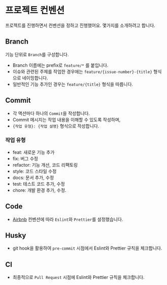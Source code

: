 # 프로젝트 컨벤션

프로젝트를 진행하면서 컨벤션을 정하고 진행했어요. 몇가지를 소개하려고 합니다.

## Branch

기능 단위로 `Branch`를 구성합니다.

- Branch 이름에는 prefix로 `feature/*` 를 붙입니다.
- 이슈와 관련된 주제를 작업한 경우에는 `feature/{issue-number}-{title}` 형식으로 네이밍합니다.
- 일반적인 기능 추가인 경우는 `feature/{title}` 형식을 따릅니다.

## Commit

- 각 액션마다 하나의 `Commit`을 작성합니다.
- Commit 메시지는 작업 내용을 이해할 수 있도록 작성하며,
- `{작업 유형}: {작업 설명}` 형식으로 작성합니다.

### 작업 유형

- feat: 새로운 기능 추가
- fix: 버그 수정
- refactor: 기능 개선, 코드 리팩토링
- style: 코드 스타일 수정
- docs: 문서 추가, 수정
- test: 테스트 코드 추가, 수정
- chore: 개발 환경 추가, 수정.

## Code

- [Airbnb](https://github.com/airbnb/javascript) 컨벤션에 따라 `Eslint`와 `Prettier`를 설정했습니다.

## Husky

- git hook을 활용하여 `pre-commit` 시점에서 Eslint와 Prettier 규칙을 체크합니다.

## CI

- 최종적으로 `Pull Request` 시점에 Eslint와 Prettier 규칙을 체크합니다.
